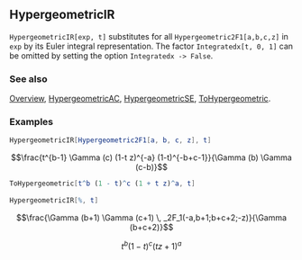 ## HypergeometricIR

`HypergeometricIR[exp, t]` substitutes for all `Hypergeometric2F1[a,b,c,z]` in `exp` by its Euler integral representation. The factor `Integratedx[t, 0, 1]` can be omitted by setting the option `Integratedx -> False`.

### See also

[Overview](Extra/FeynCalc.md), [HypergeometricAC](HypergeometricAC.md), [HypergeometricSE](HypergeometricSE.md), [ToHypergeometric](ToHypergeometric.md).

### Examples

```mathematica
HypergeometricIR[Hypergeometric2F1[a, b, c, z], t]
```

$$\frac{t^{b-1} \Gamma (c) (1-t z)^{-a} (1-t)^{-b+c-1}}{\Gamma (b) \Gamma (c-b)}$$

```mathematica
ToHypergeometric[t^b (1 - t)^c (1 + t z)^a, t] 
 
HypergeometricIR[%, t]
```

$$\frac{\Gamma (b+1) \Gamma (c+1) \, _2F_1(-a,b+1;b+c+2;-z)}{\Gamma (b+c+2)}$$

$$t^b (1-t)^c (t z+1)^a$$